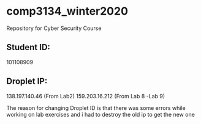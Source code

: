 # comp3134_winter2020

Repository for Cyber Security Course


## Student ID: 
101108909

## Droplet IP: 
138.197.140.46 (From Lab2)
159.203.16.212 (From Lab 8 -Lab 9)

The reason for changing Droplet ID is that there was some errors while working on lab exercises and i had to destroy the old ip to get the new one
